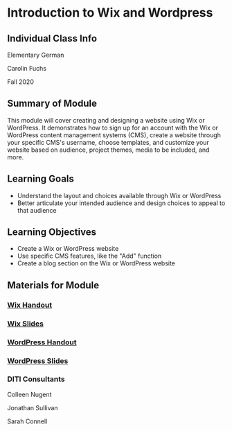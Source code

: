<h1>Introduction to Wix and Wordpress</h1>

<h2>Individual Class Info</h2>

Elementary German

Carolin Fuchs

Fall 2020

<h2>Summary of Module</h2>

This module will cover creating and designing a website using Wix or WordPress. It demonstrates how to sign up for an account with the Wix or WordPress content management systems (CMS), create a website through your specific CMS's username, choose templates, and customize your website based on audience, project themes, media to be included, and more.

<h2>Learning Goals</h2>

* Understand the layout and choices available through Wix or WordPress
* Better articulate your intended audience and design choices to appeal to that audience

<h2>Learning Objectives</h2>

* Create a Wix or WordPress website
* Use specific CMS features, like the "Add" function
* Create a blog section on the Wix or WordPress website

<h2>Materials for Module</h2>

### [Wix Handout](https://github.com/NULabNortheastern/digitalassignmentshowcase/blob/master/website_building/elementary_german-fall2020-fuchs/wix/Wix_Handout.pdf)

### [Wix Slides](https://docs.google.com/presentation/d/1m2b5fHdYtUOuU8Wibjb_So03IsTMRD0ZS24NIZLjov4/edit?usp=sharing)

### [WordPress Handout](https://github.com/NULabNortheastern/digitalassignmentshowcase/blob/master/website_building/elementary_german-fall2020-fuchs/wordpress/WordPress_Handout.pdf)

### [WordPress Slides](https://docs.google.com/presentation/d/1QZZ1mOnVj_pjHhaXOzXpG-ZMcqukgI3ivTo5qkWKdiw/edit?usp=sharing)

<h3>DITI Consultants</h3>

Colleen Nugent

Jonathan Sullivan

Sarah Connell
